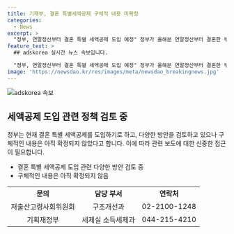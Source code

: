```yaml
---
title: 기재부, 결혼 특별세액공제 구체적 내용 미확정
categories:
  - News
excerpt: >
  "정부, 연말정산부터 결혼 특별 세액공제 도입 예정" 정부가 올해분 연말정산부터 결혼한 부부에게 100만~200만원 안팎으로 돌려줄 '결혼 특별 세액공제'를 도입하기로 하였다고 합니다. 하지만 기재부는 구체적인 내용은 아직 확정되지 않았음을 강조하며 신중한 보도를 당부했습니다. 결혼 특별 세액공제 도입에 대한 관심이 높아지고 있으니, 정확한 정보 확보 후 참고하시기 바랍니다. [자료출처=정책브리핑 www.korea.kr]
feature_text: >
  ## adskorea 실시간 뉴스 속보입니다.

  "정부, 연말정산부터 결혼 특별 세액공제 도입 예정" 정부가 올해분 연말정산부터 결혼한 부부에게 100만~200만원 안팎으로 돌려줄 '결혼 특별 세액공제'를 도입하기로 하였다고 합니다. 하지만 기재부는 구체적인 내용은 아직 확정되지 않았음을 강조하며 신중한 보도를 당부했습니다. 결혼 특별 세액공제 도입에 대한 관심이 높아지고 있으니, 정확한 정보 확보 후 참고하시기 바랍니다. [자료출처=정책브리핑 www.korea.kr]
image: 'https://newsdao.kr/res/images/meta/newsdao_breakingnews.jpg'
---
```


<p><img src="https://newsdao.kr/res/images/meta/newsdao_breakingnews.jpg" alt="adskorea 속보" /></p>

<h2 data-ke-size="size26">세액공제 도입 관련 정책 검토 중</h2>

<p data-ke-size="size16">정부는 현재 결혼 특별 세액공제를 도입하기로 하고, 다양한 방안을 검토하고 있으나 구체적인 내용은 아직 확정되지 않았다고 합니다. 이에 따라 관련 보도에 대한 신중한 접근이 필요합니다.</p>

<ul>
  <li>결혼 특별 세액공제 도입 관련 다양한 방안 검토 중</li>
  <li>구체적인 내용은 아직 확정되지 않음</li>
</ul>

<table>
  <tr>
    <td style="text-align: center; height: 17px;"><b>문의</b></td>
    <td style="text-align: center; height: 17px;"><b>담당 부서</b></td>
    <td style="text-align: center; height: 17px;"><b>연락처</b></td>
  </tr>
  <tr>
    <td style="text-align: center;">저출산고령사회위원회</td>
    <td style="text-align: center;">구조개선과</td>
    <td style="text-align: center;">02-2100-1248</td>
  </tr>
  <tr>
    <td style="text-align: center;">기획재정부</td>
    <td style="text-align: center;">세제실 소득세제과</td>
    <td style="text-align: center;">044-215-4210</td>
  </tr>
</table>

<p data-ke-size="size16">&nbsp;</p>

